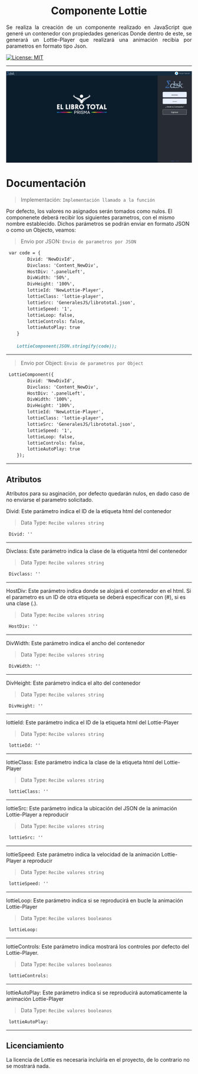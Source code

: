
<h1 align="center">Componente Lottie</h1>



<p align="justify">Se realiza la creación de un componente realizado en JavaScript que generé un contenedor con propiedades genericas Donde dentro de este, se generará un Lottie-Player que realizará una animación recibia por parametros en formato tipo Json.</p>

<a align="left" href="#" target="_blank">
    <img alt="License: MIT" src="https://img.shields.io/badge/License-GPL-yellow.svg" />
 </a>
<hr>
 <img align="center" alt="Imagen Ejemplo" src="https://github.com/ApidriuC/LottieGenerate/blob/main/Prueba.PNG" />
 
 # Documentación

> Implementación: ` Implementación llamado a la función `

Por defecto, los valores no asignados serán tomados como nulos. El componenete deberá recibir los siguientes parametros, con el mismo nombre establecido. Dichos parámetros se podrán enviar en formato JSON o como un Objecto, veamos:

> Envio por JSON: ` Envio de parametros por JSON `

```md
 var code = {
        Divid: 'NewDivId',
        Divclass: 'Content_NewDiv',
        HostDiv: '.panelLeft',
        DivWidth: '50%',
        DivHeight: '100%',
        lottieId: 'NewLottie-Player',
        lottieClass: 'lottie-player',
        lottieSrc: 'GeneralesJS/librototal.json',
        lottieSpeed: '1',
        lottieLoop: false,
        lottieControls: false,
        lottieAutoPlay: true
    }

    LottieComponent(JSON.stringify(code));
```

<hr>

> Envio por Object: ` Envio de parametros por Object `

```md
 LottieComponent({
        Divid: 'NewDivId',
        Divclass: 'Content_NewDiv',
        HostDiv: '.panelLeft',
        DivWidth: '100%',
        DivHeight: '100%',
        lottieId: 'NewLottie-Player',
        lottieClass: 'lottie-player',
        lottieSrc: 'GeneralesJS/librototal.json',
        lottieSpeed: '1',
        lottieLoop: false,
        lottieControls: false,
        lottieAutoPlay: true
    });
```

<hr>

## Atributos

Atributos para su asginación, por defecto quedarán nulos, en dado caso de no enviarse el parametro solicitado.
 
Divid: Este parámetro indica el ID de la etiqueta html del contenedor
 
 > Data Type: ` Recibe valores string `
 
```md
 Divid: ''
```

<hr>

Divclass: Este parámetro indica la clase de la etiqueta html del contenedor
 
 > Data Type: ` Recibe valores string `
 
```md
 Divclass: ''
```

<hr>

HostDiv: Este parámetro indica donde se alojará el contenedor en el html. Si el parametro es un ID de otra etiqueta se deberá especificar con (#), si es una clase (.).
 
 > Data Type: ` Recibe valores string `
 
```md
 HostDiv: ''
```

<hr>

DivWidth: Este parámetro indica el ancho del contenedor
 
> Data Type: ` Recibe valores string ` 
 
```md
 DivWidth: ''
```

<hr>

DivHeight: Este parámetro indica el alto del contenedor
 
> Data Type: ` Recibe valores string `
 
```md
 DivHeight: ''
```

<hr>

lottieId: Este parámetro indica el ID de la etiqueta html del Lottie-Player
 
 > Data Type: ` Recibe valores string `
 
```md
 lottieId: ''
```

<hr>

lottieClass: Este parámetro indica la clase de la etiqueta html del Lottie-Player
 
 > Data Type: ` Recibe valores string `
 
```md
 lottieClass: ''
```

<hr>

lottieSrc: Este parámetro indica la ubicación del JSON de la animación Lottie-Player a reproducir
 
 > Data Type: ` Recibe valores string `
 
```md
 lottieSrc: ''
```

<hr>

lottieSpeed: Este parámetro indica la velocidad de la animación Lottie-Player a reproducir

> Data Type: ` Recibe valores string `

```md
 lottieSpeed: ''
```

<hr>


lottieLoop: Este parámetro indica si se reproducirá en bucle la animación Lottie-Player 

> Data Type: ` Recibe valores booleanos `
 
```md
 lottieLoop: 
```

<hr>

lottieControls: Este parámetro indica mostrará los controles por defecto del Lottie-Player. 
 
 > Data Type: ` Recibe valores booleanos `
 
```md
 lottieControls: 
```

<hr>

lottieAutoPlay: Este parámetro indica si se reproducirá automaticamente la animación Lottie-Player
 
 > Data Type: ` Recibe valores booleanos `
 
```md
 lottieAutoPlay: 
```

<hr>

## Licenciamiento

La licencia de Lottie es necesaria incluirla en el proyecto, de lo contrario no se mostrará nada.


